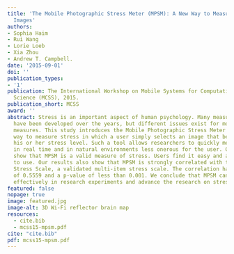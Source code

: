 ```yaml
---
title: 'The Mobile Photographic Stress Meter (MPSM): A New Way to Measure Stress Using
  Images'
authors:
- Sophia Haim
- Rui Wang
- Lorie Loeb
- Xia Zhou
- Andrew T. Campbell.
date: '2015-09-01'
doi: ''
publication_types:
- '1'
publication: The International Workshop on Mobile Systems for Computational Social
  Science (MCSS), 2015.
publication_short: MCSS
award: ''
abstract: Stress is an important aspect of human psychology. Many measures of stress
  have been developed over the years, but different issues exist for most of these
  measures. This study introduces the Mobile Photographic Stress Meter (MPSM), a new
  way to measure stress in which a user simply selects an image that best captures
  his or her stress level. Such a tool allows researchers to quickly measure stress
  in real time and in natural environments less onerous for the user. Our results
  show that MPSM is a valid measure of stress. Users find it easy and actually enjoyable
  to use. Our results also show that MPSM is strongly correlated with the Perceived
  Stress Scale, a validated multi-item stress scale. The correlation has an r-value
  of 0.5559 and a p-value of less than 0.001. We conclude that MPSM can be applied
  effectively in research experiments and advance the research on stress.
featured: false
nopage: true
image: featured.jpg
image-alt: 3D Wi-Fi reflector brain map
resources:
  - cite.bib
  - mcss15-mpsm.pdf
cite: "cite.bib"
pdf: mcss15-mpsm.pdf
---
```



